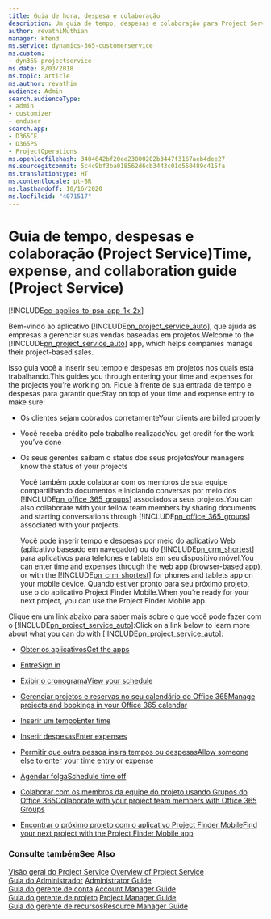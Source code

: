 ```yaml
---
title: Guia de hora, despesa e colaboração
description: Um guia de tempo, despesas e colaboração para Project Service
author: revathiMuthiah
manager: kfend
ms.service: dynamics-365-customerservice
ms.custom:
- dyn365-projectservice
ms.date: 8/03/2018
ms.topic: article
ms.author: revathim
audience: Admin
search.audienceType:
- admin
- customizer
- enduser
search.app:
- D365CE
- D365PS
- ProjectOperations
ms.openlocfilehash: 3404642bf20ee23000202b3447f3167aeb4dee27
ms.sourcegitcommit: 5c4c9bf3ba018562d6cb3443c01d550489c415fa
ms.translationtype: HT
ms.contentlocale: pt-BR
ms.lasthandoff: 10/16/2020
ms.locfileid: "4071517"
---
```

# <a name="time-expense-and-collaboration-guide-project-service"></a><span data-ttu-id="76ba0-103">Guia de tempo, despesas e colaboração (Project Service)</span><span class="sxs-lookup"><span data-stu-id="76ba0-103">Time, expense, and collaboration guide (Project Service)</span></span>

[!INCLUDE[cc-applies-to-psa-app-1x-2x](../includes/cc-applies-to-psa-app-1x-2x.md)]

<span data-ttu-id="76ba0-104">Bem-vindo ao aplicativo [!INCLUDE[pn_project_service_auto](../includes/pn-project-service-auto.md)], que ajuda as empresas a gerenciar suas vendas baseadas em projetos.</span><span class="sxs-lookup"><span data-stu-id="76ba0-104">Welcome to the [!INCLUDE[pn_project_service_auto](../includes/pn-project-service-auto.md)] app, which helps companies manage their project-based sales.</span></span> 
  
 <span data-ttu-id="76ba0-105">Isso guia você a inserir seu tempo e despesas em projetos nos quais está trabalhando.</span><span class="sxs-lookup"><span data-stu-id="76ba0-105">This guides you through entering your time and expenses for the projects you’re working on.</span></span> <span data-ttu-id="76ba0-106">Fique à frente de sua entrada de tempo e despesas para garantir que:</span><span class="sxs-lookup"><span data-stu-id="76ba0-106">Stay on top of your time and expense entry to make sure:</span></span>  
  
- <span data-ttu-id="76ba0-107">Os clientes sejam cobrados corretamente</span><span class="sxs-lookup"><span data-stu-id="76ba0-107">Your clients are billed properly</span></span>  
  
- <span data-ttu-id="76ba0-108">Você receba crédito pelo trabalho realizado</span><span class="sxs-lookup"><span data-stu-id="76ba0-108">You get credit for the work you’ve done</span></span>  
  
- <span data-ttu-id="76ba0-109">Os seus gerentes saibam o status dos seus projetos</span><span class="sxs-lookup"><span data-stu-id="76ba0-109">Your managers know the status of your projects</span></span>  
  
  <span data-ttu-id="76ba0-110">Você também pode colaborar com os membros de sua equipe compartilhando documentos e iniciando conversas por meio dos [!INCLUDE[pn_office_365_groups](../includes/pn-office-365-groups.md)] associados a seus projetos.</span><span class="sxs-lookup"><span data-stu-id="76ba0-110">You can also collaborate with your fellow team members by sharing documents and starting conversations through [!INCLUDE[pn_office_365_groups](../includes/pn-office-365-groups.md)] associated with your projects.</span></span>  
  
  <span data-ttu-id="76ba0-111">Você pode inserir tempo e despesas por meio do aplicativo Web (aplicativo baseado em navegador) ou do [!INCLUDE[pn_crm_shortest](../includes/pn-crm-shortest.md)] para aplicativos para telefones e tablets em seu dispositivo móvel.</span><span class="sxs-lookup"><span data-stu-id="76ba0-111">You can enter time and expenses through the web app (browser-based app), or with the [!INCLUDE[pn_crm_shortest](../includes/pn-crm-shortest.md)] for phones and tablets app on your mobile device.</span></span> <span data-ttu-id="76ba0-112">Quando estiver pronto para seu próximo projeto, use o do aplicativo Project Finder Mobile.</span><span class="sxs-lookup"><span data-stu-id="76ba0-112">When you’re ready for your next project, you can use the Project Finder Mobile app.</span></span>  
  
<span data-ttu-id="76ba0-113">Clique em um link abaixo para saber mais sobre o que você pode fazer com o [!INCLUDE[pn_project_service_auto](../includes/pn-project-service-auto.md)]:</span><span class="sxs-lookup"><span data-stu-id="76ba0-113">Click on a link below to learn more about what you can do with [!INCLUDE[pn_project_service_auto](../includes/pn-project-service-auto.md)]:</span></span>  
  
-   [<span data-ttu-id="76ba0-114">Obter os aplicativos</span><span class="sxs-lookup"><span data-stu-id="76ba0-114">Get the apps</span></span>](../psa/get-apps.md)  
  
-   [<span data-ttu-id="76ba0-115">Entre</span><span class="sxs-lookup"><span data-stu-id="76ba0-115">Sign in</span></span>](../psa/sign-in.md)  
  
-   [<span data-ttu-id="76ba0-116">Exibir o cronograma</span><span class="sxs-lookup"><span data-stu-id="76ba0-116">View your schedule</span></span>](../psa/view-schedule.md)  
  
-   [<span data-ttu-id="76ba0-117">Gerenciar projetos e reservas no seu calendário do Office 365</span><span class="sxs-lookup"><span data-stu-id="76ba0-117">Manage projects and bookings in your Office 365 calendar</span></span>](../psa/manage-project-bookings-office-365-calendar.md)  
  
-   [<span data-ttu-id="76ba0-118">Inserir um tempo</span><span class="sxs-lookup"><span data-stu-id="76ba0-118">Enter time</span></span>](../psa/enter-time.md)  
  
-   [<span data-ttu-id="76ba0-119">Inserir despesas</span><span class="sxs-lookup"><span data-stu-id="76ba0-119">Enter expenses</span></span>](../psa/enter-expenses.md)  
  
-   [<span data-ttu-id="76ba0-120">Permitir que outra pessoa insira tempos ou despesas</span><span class="sxs-lookup"><span data-stu-id="76ba0-120">Allow someone else to enter your time entry or expense</span></span>](../psa/allow-someone-else-enter-time-entry-expense.md)  
  
-   [<span data-ttu-id="76ba0-121">Agendar folga</span><span class="sxs-lookup"><span data-stu-id="76ba0-121">Schedule time off</span></span>](../psa/schedule-time-off.md)  
  
-   [<span data-ttu-id="76ba0-122">Colaborar com os membros da equipe do projeto usando Grupos do Office 365</span><span class="sxs-lookup"><span data-stu-id="76ba0-122">Collaborate with your project team members with Office 365 Groups</span></span>](../psa/collaborate-project-team-members-office-365-groups.md)  
  
-   [<span data-ttu-id="76ba0-123">Encontrar o próximo projeto com o aplicativo Project Finder Mobile</span><span class="sxs-lookup"><span data-stu-id="76ba0-123">Find your next project with the Project Finder Mobile app</span></span>](../psa/find-next-project-finder-mobile-app.md)  
  
### <a name="see-also"></a><span data-ttu-id="76ba0-124">Consulte também</span><span class="sxs-lookup"><span data-stu-id="76ba0-124">See Also</span></span>  
 <span data-ttu-id="76ba0-125">[Visão geral do Project Service](../psa/overview.md) </span><span class="sxs-lookup"><span data-stu-id="76ba0-125">[Overview of Project Service](../psa/overview.md) </span></span>  
 <span data-ttu-id="76ba0-126">[Guia do Administrador](../psa/admin-guide.md) </span><span class="sxs-lookup"><span data-stu-id="76ba0-126">[Administrator Guide](../psa/admin-guide.md) </span></span>  
 <span data-ttu-id="76ba0-127">[Guia do gerente de conta](../psa/account-manager-guide.md) </span><span class="sxs-lookup"><span data-stu-id="76ba0-127">[Account Manager Guide](../psa/account-manager-guide.md) </span></span>  
 <span data-ttu-id="76ba0-128">[Guia do gerente de projeto](../psa/project-manager-guide.md) </span><span class="sxs-lookup"><span data-stu-id="76ba0-128">[Project Manager Guide](../psa/project-manager-guide.md) </span></span>  
 [<span data-ttu-id="76ba0-129">Guia do gerente de recursos</span><span class="sxs-lookup"><span data-stu-id="76ba0-129">Resource Manager Guide</span></span>](../psa/resource-manager-guide.md)   
